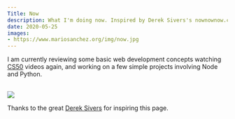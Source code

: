 ```yaml
---
Title: Now
description: What I'm doing now. Inspired by Derek Sivers's nownownow.com project.
date: 2020-05-25
images:
- https://www.mariosanchez.org/img/now.jpg
---
```


I am currently reviewing some basic web development concepts watching [CS50](https://www.edx.org/course/cs50s-introduction-to-computer-science) videos again, and working on a few simple projects involving Node and Python.

<br />

<img src="/img/now.jpg" class="gallery large">

Thanks to the great [Derek Sivers](http://sivers.org/nowff) for inspiring this page.
